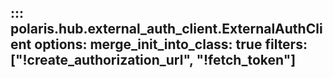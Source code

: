 ::: polaris.hub.external_auth_client.ExternalAuthClient
    options: 
        merge_init_into_class: true
        filters: ["!create_authorization_url", "!fetch_token"]
---
